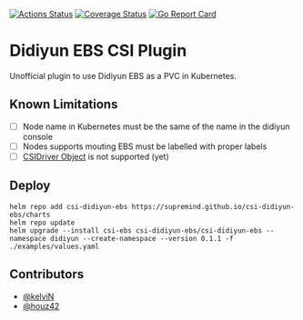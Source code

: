 [![Actions Status](https://github.com/supremind/csi-didiyun-ebs/workflows/csi-didiyun-ebs/badge.svg)](https://github.com/supremind/csi-didiyun-ebs/actions?query=workflow%3A%22csi-didiyun-ebs%22)
[![Coverage Status](https://coveralls.io/repos/github/supremind/csi-didiyun-ebs/badge.svg?branch=master)](https://coveralls.io/github/supremind/csi-didiyun-ebs?branch=master)
[![Go Report Card](https://goreportcard.com/badge/github.com/supremind/csi-didiyun-ebs)](https://goreportcard.com/report/github.com/supremind/didiyun-client) 

# Didiyun EBS CSI Plugin

Unofficial plugin to use Didiyun EBS as a PVC in Kubernetes.

## Known Limitations

- [ ] Node name in Kubernetes must be the same of the name in the didiyun console
- [ ] Nodes supports mouting EBS must be labelled with proper labels
- [ ] [CSIDriver Object](https://kubernetes-csi.github.io/docs/csi-driver-object.html) is not supported (yet)

## Deploy

```
helm repo add csi-didiyun-ebs https://supremind.github.io/csi-didiyun-ebs/charts
helm repo update
helm upgrade --install csi-ebs csi-didiyun-ebs/csi-didiyun-ebs --namespace didiyun --create-namespace --version 0.1.1 -f ./examples/values.yaml
```

## Contributors
- [@kelviN](https://github.com/killwing)
- [@houz42](https://github.com/houz42)
